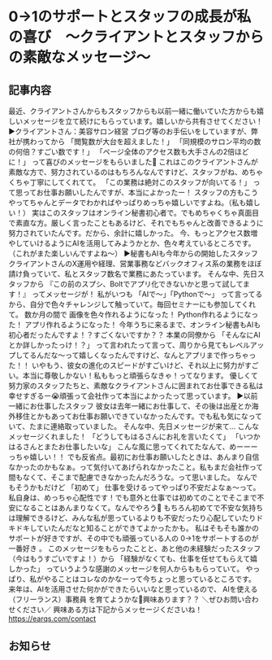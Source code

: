 # 0→1のサポートとスタッフの成長が私の喜び　～クライアントとスタッフからの素敵なメッセージ～

## 記事内容
最近、クライアントさんからもスタッフからも以前一緒に働いていた方からも嬉しいメッセージを立て続けにもらっています。嬉しいから共有させてください！
▶クライアントさん：美容サロン経営
ブログ等のお手伝いをしていますが、弊社が携わってから
「閲覧数が大台を超えました！」
「同規模のサロン平均の数の何倍？すごい数です！」
「ページ全体のアクセス数も大手さんの2倍ほどに！」
って喜びのメッセージをもらいました🙌
これはこのクライアントさんが素敵な方で、努力されているのはもちろんなんですけど、スタッフがね、めちゃくちゃ丁寧にしてくれてて。
「この業務は絶対このスタッフが向いてる！」
って思ってお仕事お願いしたんですが、本当によかったー！
スタッフの方もこうやってちゃんとデータでわかればやっぱりめっちゃ嬉しいですよね。（私も嬉しい！）
実はこのスタッフはオンライン秘書初心者で。でもめちゃくちゃ真面目で素直な方。厳しく言ったこともあるけど、それでもちゃんと改善できるように努力されていたんです。だから、余計に嬉しかった。
今、もっとアクセス数増やしていけるようにAIを活用してみようかとか、色々考えているところです。（これがまた楽しいんですよね～）
▶秘書もAIも今年からの開始したスタッフ
クライアントさんのX運用や経理、営業事務などバックオフィス系の業務をほぼ請け負っていて、私とスタッフ数名で業務にあたっています。
そんな中、先日スタッフから
『この前のスプシ、Boltでアプリ化できないかと思って試してます！』
ってメッセージが！
私がいつも
「AIで～」「Pythonで～」
って言ってるから、自分で色々チャレンジして触っていて。毎回セミナーにも参加してくれて。
数か月の間で
画像を色々作れるようになった！
Python作れるようになった！
アプリ作れるようになった！
今年うちに来るまで、オンライン秘書もAIも初心者だったんですよ！？すごくないですか？？
本業の同僚から
「そんなにAIとか詳しかったっけ！？」
って言われたって言って、周りから見てもレベルアップしてるんだな～って嬉しくなったんですけど、なんとアプリまで作っちゃった！！
いやもう、彼女の進化のスピードがすごいけど、それ以上に努力がすごい。本当に尊敬しかない！私ももっと頑張らなきゃ！ってなります。
優しくて努力家のスタッフたちと、素敵なクライアントさんに囲まれてお仕事できる私は幸せすぎるー😭頑張って会社作って本当によかったって思っています。
▶以前一緒にお仕事したスタッフ
彼女は去年一緒にお仕事して、その後は出産とか海外移住とかもあってお仕事お願いできていなかったんです。でも私も気になっていて、たまに連絡取っていました。
そんな中、先日メッセージが来て…
こんなメッセージくれました！
「どうしてもはるさんにお礼を言いたくて」
「いつかはるさんとまたお仕事したいな」
こんな風に思ってくれてたなんて、めーーーっちゃ嬉しい！！
でも反省点。最初にお仕事お願いしたときは、あんまり自信なかったのかもなぁ。って気付いてあげられなかったこと。私もまだ会社作って間もなくて、そこまで配慮できなかったんだろうな。って思いました。
なんでもそうかもだけど
「初めて」
仕事を受けるってやっぱり不安だよなぁ～って。
私自身は、めっちゃ心配性です！でも意外と仕事では初めてのことでそこまで不安になることはあんまりなくて。なんでやろう🤔
もちろん初めてで不安な気持ちは理解できるけど、みんな私が思っているよりも不安だったり心配していたりドキドキしていたんだなと知ることができてよかったかも。
私はそもそも誰かのサポートが好きですが、その中でも頑張っている人の
0→1をサポートするのが一番好き
。
このメッセージをもらったことと、あと他の未経験だったスタッフ（今はもうすごいですよ！）から
「経験がなくても、仕事を任せてもらえて嬉しかった」
っていうような感謝のメッセージを何人からももらっていて。
やっぱり、私がやることはコレなのかなーって今ちょっと思っているところです。
来年は、AIを活用させた何かができたらいいなと思っているので、
AIを使える（フリーランス）事務員
を育てようかな🤔興味あります？？
＼ぜひお問い合わせください／
興味ある方は下記からメッセージくださいね！
https://earqs.com/contact

## お知らせ
